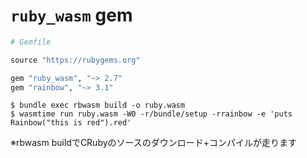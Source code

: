 # `ruby_wasm` gem

```ruby
# Gemfile

source "https://rubygems.org"

gem "ruby_wasm", "~> 2.7"
gem "rainbow", "~> 3.1"
```

```
$ bundle exec rbwasm build -o ruby.wasm
$ wasmtime run ruby.wasm -W0 -r/bundle/setup -rrainbow -e 'puts Rainbow("this is red").red'
```

※rbwasm buildでCRubyのソースのダウンロード+コンパイルが走ります
